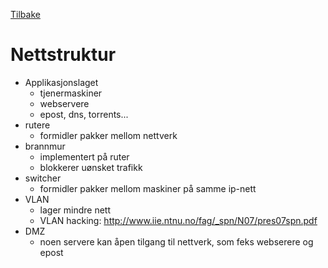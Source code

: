 <a href="../README.md">Tilbake</a>

# Nettstruktur

- Applikasjonslaget
    - tjenermaskiner
    - webservere
    - epost, dns, torrents...
- rutere
    - formidler pakker mellom nettverk
- brannmur
    - implementert på ruter
    - blokkerer uønsket trafikk
- switcher
    - formidler pakker mellom maskiner på samme ip-nett
- VLAN
    - lager mindre nett
    - VLAN hacking: http://www.iie.ntnu.no/fag/_spn/N07/pres07spn.pdf
- DMZ
    - noen servere kan åpen tilgang til nettverk, som feks webserere og epost
    







